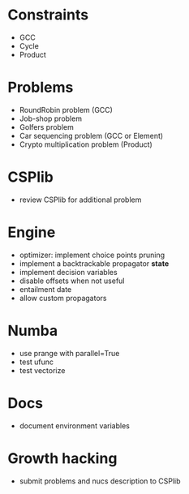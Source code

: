 # Constraints
- GCC
- Cycle
- Product

# Problems
- RoundRobin problem (GCC)
- Job-shop problem 
- Golfers problem
- Car sequencing problem (GCC or Element)
- Crypto multiplication problem (Product)

# CSPlib
- review CSPlib for additional problem

# Engine
- optimizer: implement choice points pruning
- implement a backtrackable propagator __state__
- implement decision variables
- disable offsets when not useful
- entailment date
- allow custom propagators

# Numba
- use prange with parallel=True
- test ufunc
- test vectorize

# Docs
- document environment variables

# Growth hacking
- submit problems and nucs description to CSPlib
